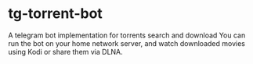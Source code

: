 # tg-torrent-bot
A telegram bot implementation for torrents search and download
You can run the bot on your home network server, and watch downloaded movies using Kodi or share them via DLNA.
